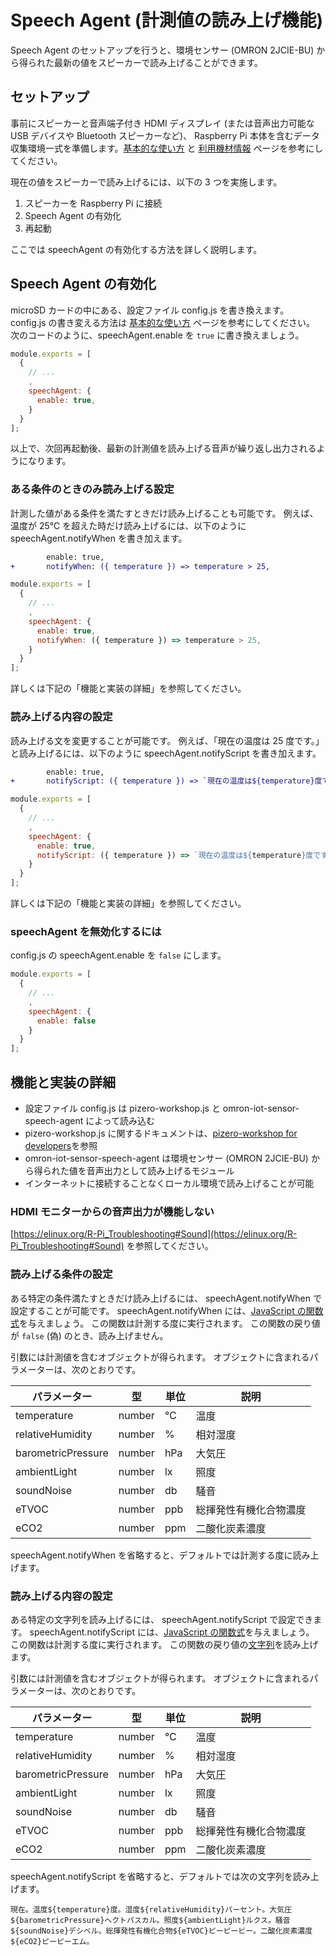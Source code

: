 # Speech Agent (計測値の読み上げ機能)

Speech Agent のセットアップを行うと、環境センサー (OMRON 2JCIE-BU) から得られた最新の値をスピーカーで読み上げることができます。

## セットアップ

事前にスピーカーと音声端子付き HDMI ディスプレイ (または音声出力可能な USB デバイスや Bluetooth スピーカーなど)、 Raspberry Pi 本体を含むデータ収集環境一式を準備します。[基本的な使い方](../basic-usage.md) と [利用機材情報](../purchase.md) ページを参考にしてください。

現在の値をスピーカーで読み上げるには、以下の 3 つを実施します。

1. スピーカーを Raspberry Pi に接続
2. Speech Agent の有効化
3. 再起動

ここでは speechAgent の有効化する方法を詳しく説明します。

## Speech Agent の有効化

microSD カードの中にある、設定ファイル config.js を書き換えます。
config.js の書き変える方法は [基本的な使い方](../basic-usage.md) ページを参考にしてください。
次のコードのように、speechAgent.enable を `true` に書き換えましょう。

```js
module.exports = [
  {
    // ...
    ,
    speechAgent: {
      enable: true,
    }
  }
];
```

以上で、次回再起動後、最新の計測値を読み上げる音声が繰り返し出力されるようになります。

### ある条件のときのみ読み上げる設定

計測した値がある条件を満たすときだけ読み上げることも可能です。
例えば、温度が 25℃ を超えた時だけ読み上げるには、以下のように speechAgent.notifyWhen を書き加えます。

```diff
        enable: true,
+       notifyWhen: ({ temperature }) => temperature > 25,
```

```js
module.exports = [
  {
    // ...
    ,
    speechAgent: {
      enable: true,
      notifyWhen: ({ temperature }) => temperature > 25,
    }
  }
];
```

詳しくは下記の「機能と実装の詳細」を参照してください。

### 読み上げる内容の設定

読み上げる文を変更することが可能です。
例えば、「現在の温度は 25 度です。」と読み上げるには、以下のように speechAgent.notifyScript を書き加えます。

```diff
        enable: true,
+       notifyScript: ({ temperature }) => `現在の温度は${temperature}度です。`,
```

```js
module.exports = [
  {
    // ...
    ,
    speechAgent: {
      enable: true,
      notifyScript: ({ temperature }) => `現在の温度は${temperature}度です。`,
    }
  }
];
```

詳しくは下記の「機能と実装の詳細」を参照してください。

### speechAgent を無効化するには

config.js の speechAgent.enable を `false` にします。

```js
module.exports = [
  {
    // ...
    ,
    speechAgent: {
      enable: false
    }
  }
];
```

## 機能と実装の詳細

- 設定ファイル config.js は pizero-workshop.js と omron-iot-sensor-speech-agent によって読み込む
- pizero-workshop.js に関するドキュメントは、[pizero-workshop for developers](index.md)を参照
- omron-iot-sensor-speech-agent は環境センサー (OMRON 2JCIE-BU) から得られた値を音声出力として読み上げるモジュール
- インターネットに接続することなくローカル環境で読み上げることが可能

### HDMI モニターからの音声出力が機能しない

[https://elinux.org/R-Pi_Troubleshooting#Sound](https://elinux.org/R-Pi_Troubleshooting#Sound) を参照してください。

### 読み上げる条件の設定

ある特定の条件満たすときだけ読み上げるには、 speechAgent.notifyWhen で設定することが可能です。
speechAgent.notifyWhen には、[JavaScript の関数式](https://developer.mozilla.org/ja/docs/Web/JavaScript/Reference/Functions/Arrow_functions)を与えましょう。
この関数は計測する度に実行されます。
この関数の戻り値が `false` (偽) のとき、読み上げません。

引数には計測値を含むオブジェクトが得られます。
オブジェクトに含まれるパラメーターは、次のとおりです。

| パラメーター       | 型     | 単位 | 説明                   |
| ------------------ | ------ | ---- | ---------------------- |
| temperature        | number | ℃    | 温度                   |
| relativeHumidity   | number | %    | 相対湿度               |
| barometricPressure | number | hPa  | 大気圧                 |
| ambientLight       | number | lx   | 照度                   |
| soundNoise         | number | db   | 騒音                   |
| eTVOC              | number | ppb  | 総揮発性有機化合物濃度 |
| eCO2               | number | ppm  | 二酸化炭素濃度         |

speechAgent.notifyWhen を省略すると、デフォルトでは計測する度に読み上げます。

### 読み上げる内容の設定

ある特定の文字列を読み上げるには、 speechAgent.notifyScript で設定できます。
speechAgent.notifyScript には、[JavaScript の関数式](https://developer.mozilla.org/ja/docs/Web/JavaScript/Reference/Functions/Arrow_functions)を与えましょう。
この関数は計測する度に実行されます。
この関数の戻り値の[文字列](https://developer.mozilla.org/ja/docs/Web/JavaScript/Reference/template_strings)を読み上げます。

引数には計測値を含むオブジェクトが得られます。
オブジェクトに含まれるパラメーターは、次のとおりです。

| パラメーター       | 型     | 単位 | 説明                   |
| ------------------ | ------ | ---- | ---------------------- |
| temperature        | number | ℃    | 温度                   |
| relativeHumidity   | number | %    | 相対湿度               |
| barometricPressure | number | hPa  | 大気圧                 |
| ambientLight       | number | lx   | 照度                   |
| soundNoise         | number | db   | 騒音                   |
| eTVOC              | number | ppb  | 総揮発性有機化合物濃度 |
| eCO2               | number | ppm  | 二酸化炭素濃度         |

speechAgent.notifyScript を省略すると、デフォルトでは次の文字列を読み上げます。

`現在。温度${temperature}度。湿度${relativeHumidity}パーセント。大気圧${barometricPressure}ヘクトパスカル。照度${ambientLight}ルクス。騒音${soundNoise}デシベル。総揮発性有機化合物${eTVOC}ピーピービー。二酸化炭素濃度${eCO2}ピーピーエム。`
